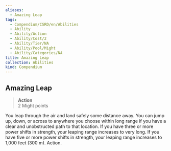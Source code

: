 ```yaml
---
aliases:
  - Amazing Leap
tags:
  - Compendium/CSRD/en/Abilities
  - Ability
  - Ability/Action
  - Ability/Cost/2
  - Ability/Tier/NA
  - Ability/Pool/Might
  - Ability/Categories/NA
title: Amazing Leap
collection: Abilities
kind: Compendium
---
```

## Amazing Leap  
>**Action**  
>2 Might points
  
You leap through the air and land safely some distance away. You can jump up, down, or across to anywhere you choose within long range if you have a clear and unobstructed path to that location. If you have three or more power shifts in strength, your leaping range increases to very long. If you have five or more power shifts in strength, your leaping range increases to 1,000 feet (300 m). Action.